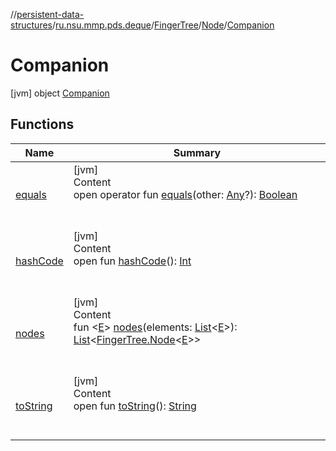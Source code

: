 //[persistent-data-structures](../../../../index.md)/[ru.nsu.mmp.pds.deque](../../../index.md)/[FingerTree](../../index.md)/[Node](../index.md)/[Companion](index.md)



# Companion  
 [jvm] object [Companion](index.md)   


## Functions  
  
|  Name|  Summary| 
|---|---|
| <a name="kotlin/Any/equals/#kotlin.Any?/PointingToDeclaration/"></a>[equals](../../../../ru.nsu.mmp.pds.map/-persistent-tree-map/-entry/index.md#%5Bkotlin%2FAny%2Fequals%2F%23kotlin.Any%3F%2FPointingToDeclaration%2F%5D%2FFunctions%2F-1014395654)| <a name="kotlin/Any/equals/#kotlin.Any?/PointingToDeclaration/"></a>[jvm]  <br>Content  <br>open operator fun [equals](../../../../ru.nsu.mmp.pds.map/-persistent-tree-map/-entry/index.md#%5Bkotlin%2FAny%2Fequals%2F%23kotlin.Any%3F%2FPointingToDeclaration%2F%5D%2FFunctions%2F-1014395654)(other: [Any](https://kotlinlang.org/api/latest/jvm/stdlib/kotlin/-any/index.html)?): [Boolean](https://kotlinlang.org/api/latest/jvm/stdlib/kotlin/-boolean/index.html)  <br><br><br>
| <a name="kotlin/Any/hashCode/#/PointingToDeclaration/"></a>[hashCode](../../../../ru.nsu.mmp.pds.map/-persistent-tree-map/-entry/index.md#%5Bkotlin%2FAny%2FhashCode%2F%23%2FPointingToDeclaration%2F%5D%2FFunctions%2F-1014395654)| <a name="kotlin/Any/hashCode/#/PointingToDeclaration/"></a>[jvm]  <br>Content  <br>open fun [hashCode](../../../../ru.nsu.mmp.pds.map/-persistent-tree-map/-entry/index.md#%5Bkotlin%2FAny%2FhashCode%2F%23%2FPointingToDeclaration%2F%5D%2FFunctions%2F-1014395654)(): [Int](https://kotlinlang.org/api/latest/jvm/stdlib/kotlin/-int/index.html)  <br><br><br>
| <a name="ru.nsu.mmp.pds.deque/FingerTree.Node.Companion/nodes/#kotlin.collections.List[TypeParam(bounds=[kotlin.Any?])]/PointingToDeclaration/"></a>[nodes](nodes.md)| <a name="ru.nsu.mmp.pds.deque/FingerTree.Node.Companion/nodes/#kotlin.collections.List[TypeParam(bounds=[kotlin.Any?])]/PointingToDeclaration/"></a>[jvm]  <br>Content  <br>fun <[E](nodes.md)> [nodes](nodes.md)(elements: [List](https://kotlinlang.org/api/latest/jvm/stdlib/kotlin.collections/-list/index.html)<[E](nodes.md)>): [List](https://kotlinlang.org/api/latest/jvm/stdlib/kotlin.collections/-list/index.html)<[FingerTree.Node](../index.md)<[E](nodes.md)>>  <br><br><br>
| <a name="kotlin/Any/toString/#/PointingToDeclaration/"></a>[toString](../../../../ru.nsu.mmp.pds.map/-persistent-tree-map/-entry/index.md#%5Bkotlin%2FAny%2FtoString%2F%23%2FPointingToDeclaration%2F%5D%2FFunctions%2F-1014395654)| <a name="kotlin/Any/toString/#/PointingToDeclaration/"></a>[jvm]  <br>Content  <br>open fun [toString](../../../../ru.nsu.mmp.pds.map/-persistent-tree-map/-entry/index.md#%5Bkotlin%2FAny%2FtoString%2F%23%2FPointingToDeclaration%2F%5D%2FFunctions%2F-1014395654)(): [String](https://kotlinlang.org/api/latest/jvm/stdlib/kotlin/-string/index.html)  <br><br><br>

